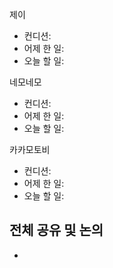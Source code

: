 
제이
- 컨디션: 
- 어제 한 일: 
- 오늘 할 일: 

네모네모
- 컨디션: 
- 어제 한 일: 
- 오늘 할 일: 

카카모토비
- 컨디션: 
- 어제 한 일: 
- 오늘 할 일: 

## 전체 공유 및 논의
- 